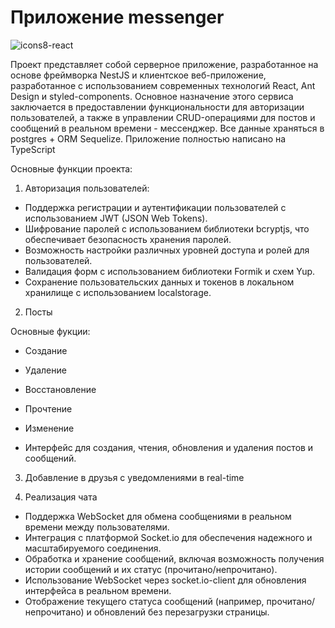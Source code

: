 # Приложение messenger

![icons8-react](https://github.com/Doonu/messenger_app/assets/123429108/ae1d06a0-6f40-4491-96bd-5bdae9cdcfcd)

Проект представляет собой серверное приложение, разработанное на основе фреймворка NestJS и клиентское веб-приложение, разработанное с использованием современных технологий React, Ant Design и styled-components. 
Основное назначение этого сервиса заключается в предоставлении функциональности для авторизации пользователей, а также в управлении CRUD-операциями для постов и сообщений в реальном времени - мессенджер. 
Все данные храняться в postgres + ORM Sequelize. Приложение полностью написано на TypeScript

Основные функции проекта:
1) Авторизация пользователей:

- Поддержка регистрации и аутентификации пользователей с использованием JWT (JSON Web Tokens).
- Шифрование паролей с использованием библиотеки bcryptjs, что обеспечивает безопасность хранения паролей.
- Возможность настройки различных уровней доступа и ролей для пользователей.
- Валидация форм с использованием библиотеки Formik и схем Yup.
- Сохранение пользовательских данных и токенов в локальном хранилище с использованием localstorage.

2) Посты

Основные фукции:
- Создание
- Удаление
- Восстановление
- Прочтение
- Изменение

- Интерфейс для создания, чтения, обновления и удаления постов и сообщений.

3) Добавление в друзья с уведомлениями в real-time

4) Реализация чата
- Поддержка WebSocket для обмена сообщениями в реальном времени между пользователями.
- Интеграция с платформой Socket.io для обеспечения надежного и масштабируемого соединения.
- Обработка и хранение сообщений, включая возможность получения истории сообщений и их статус (прочитано/непрочитано).
- Использование WebSocket через socket.io-client для обновления интерфейса в реальном времени.
- Отображение текущего статуса сообщений (например, прочитано/непрочитано) и обновлений без перезагрузки страницы.
